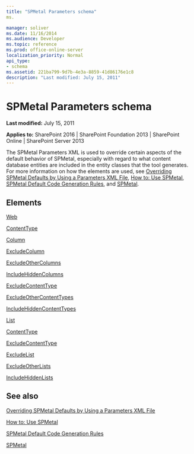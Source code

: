 ```yaml
---
title: "SPMetal Parameters schema"
ms.

manager: soliver
ms.date: 11/16/2014
ms.audience: Developer
ms.topic: reference
ms.prod: office-online-server
localization_priority: Normal
api_type:
- schema
ms.assetid: 221ba799-9d7b-4e3a-8859-41d86176e1c8
description: "Last modified: July 15, 2011"
---
```


# SPMetal Parameters schema

 **Last modified:** July 15, 2011 
  
 **Applies to:** SharePoint 2016 | SharePoint Foundation 2013 | SharePoint Online | SharePoint Server 2013
  
The SPMetal Parameters XML is used to override certain aspects of the default behavior of SPMetal, especially with regard to what content database entities are included in the entity classes that the tool generates. For more information on how the elements are used, see [Overriding SPMetal Defaults by Using a Parameters XML File](http://msdn.microsoft.com/library/209359b2-bd46-47b6-837d-3c0c2005cb19%28Office.15%29.aspx), [How to: Use SPMetal](http://msdn.microsoft.com/library/bfeb17f4-9cee-4008-bfb4-8e22e3acae1c%28Office.15%29.aspx), [SPMetal Default Code Generation Rules](http://msdn.microsoft.com/library/873ac65e-425e-40f3-9ef6-753d3cda1436%28Office.15%29.aspx), and [SPMetal](http://msdn.microsoft.com/library/bbb79c7c-a994-4ef9-9d43-8fc046dc508b%28Office.15%29.aspx).
  
## Elements

[Web](web-spmetal.md)
  
[ContentType](contenttype-spmetal.md)
  
[Column](column-spmetal.md)
  
[ExcludeColumn](excludecolumn-spmetal.md)
  
[ExcludeOtherColumns](excludeothercolumns-spmetal.md)
  
[IncludeHiddenColumns](includehiddencolumns-spmetal.md)
  
[ExcludeContentType](excludecontenttype-spmetal.md)
  
[ExcludeOtherContentTypes](excludeothercontenttypes-spmetal.md)
  
[IncludeHiddenContentTypes](includehiddencontenttypes-spmetal.md)
  
[List](list-spmetal.md)
  
[ContentType](contenttype-spmetal.md)
  
[ExcludeContentType](excludecontenttype-spmetal.md)
  
[ExcludeList](excludelist-spmetal.md)
  
[ExcludeOtherLists](excludeotherlists-spmetal.md)
  
[IncludeHiddenLists](includehiddenlists-spmetal.md)
  
## See also



[Overriding SPMetal Defaults by Using a Parameters XML File](http://msdn.microsoft.com/library/209359b2-bd46-47b6-837d-3c0c2005cb19%28Office.15%29.aspx)
  
[How to: Use SPMetal](http://msdn.microsoft.com/library/bfeb17f4-9cee-4008-bfb4-8e22e3acae1c%28Office.15%29.aspx)
  
[SPMetal Default Code Generation Rules](http://msdn.microsoft.com/library/873ac65e-425e-40f3-9ef6-753d3cda1436%28Office.15%29.aspx)
  
[SPMetal](http://msdn.microsoft.com/library/bbb79c7c-a994-4ef9-9d43-8fc046dc508b%28Office.15%29.aspx)

